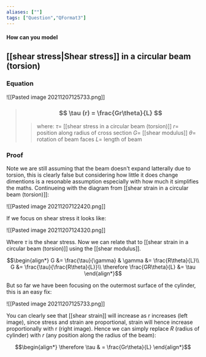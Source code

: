 ```yaml
---
aliases: [""]
tags: ["Question","QFormat3"]
---
```


#### How can you model
## [[shear stress|Shear stress]] in a circular beam (torsion)
### Equation
![[Pasted image 20211207125733.png]]

> ### $$ \tau (r) = \frac{Gr\theta}{L} $$ 
>> where:
>> $\tau=$ [[shear stress in a circular beam (torsion)]] 
>> $r=$ position along radius of cross section
>> $G=$ [[shear modulus]]
>> $\theta=$ rotation of beam faces
>> $L=$ length of beam 

### Proof
Note we are still assuming that the beam doesn't expand latterally due to torsion, this is clearly false but considering how little it does change dimentions is a resonable assumption especially with how much it simplifies the maths.
Continueing with the diagram from [[shear strain in a circular beam (torsion)]]:

![[Pasted image 20211207122420.png]]

If we focus on shear stress it looks like:

![[Pasted image 20211207124320.png]]

Where $\tau$ is the shear stress. Now we can relate that to [[shear strain in a circular beam (torsion)]] using the [[shear modulus]].

$$\begin{align*}
G &= \frac{\tau}{\gamma}  & \gamma &= \frac{R\theta}{L}\\
G &= \frac{\tau}{\frac{R\theta}{L}}\\
\therefore \frac{GR\theta}{L} &= \tau
\end{align*}$$

But so far we have been focusing on the outermost surface of the cylinder, this is an easy fix:

![[Pasted image 20211207125733.png]]

You can clearly see that [[shear strain]] will increase as r increases (left image), since stress and strain are proportional, strain will hence increase proportionally with r (right image).
Hence we can simply replace $R$ (radius of cylinder) with $r$ (any position along the radius of the beam):

$$\begin{align*}
 \therefore \tau & = \frac{Gr\theta}{L}
\end{align*}$$